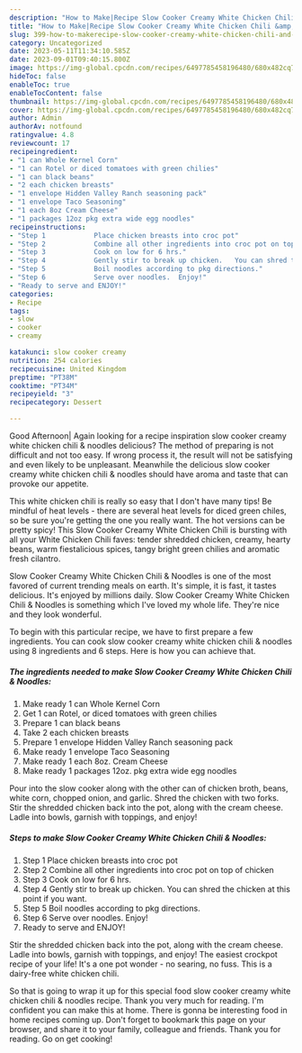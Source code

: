 ```yaml
---
description: "How to Make|Recipe Slow Cooker Creamy White Chicken Chili &amp;amp; Noodles {That is Special"
title: "How to Make|Recipe Slow Cooker Creamy White Chicken Chili &amp;amp; Noodles {That is Special"
slug: 399-how-to-makerecipe-slow-cooker-creamy-white-chicken-chili-and-amp-noodles-that-is-special
category: Uncategorized
date: 2023-05-11T11:34:10.585Z
date: 2023-09-01T09:40:15.800Z
image: https://img-global.cpcdn.com/recipes/6497785458196480/680x482cq70/slow-cooker-creamy-white-chicken-chili-noodles-recipe-main-photo.jpg
hideToc: false
enableToc: true
enableTocContent: false
thumbnail: https://img-global.cpcdn.com/recipes/6497785458196480/680x482cq70/slow-cooker-creamy-white-chicken-chili-noodles-recipe-main-photo.jpg
cover: https://img-global.cpcdn.com/recipes/6497785458196480/680x482cq70/slow-cooker-creamy-white-chicken-chili-noodles-recipe-main-photo.jpg
author: Admin
authorAv: notfound
ratingvalue: 4.8
reviewcount: 17
recipeingredient:
- "1 can Whole Kernel Corn"
- "1 can Rotel or diced tomatoes with green chilies"
- "1 can black beans"
- "2 each chicken breasts"
- "1 envelope Hidden Valley Ranch seasoning pack"
- "1 envelope Taco Seasoning"
- "1 each 8oz Cream Cheese"
- "1 packages 12oz pkg extra wide egg noodles"
recipeinstructions:
- "Step 1            Place chicken breasts into croc pot"
- "Step 2            Combine all other ingredients into croc pot on top of chicken"
- "Step 3            Cook on low for 6 hrs."
- "Step 4            Gently stir to break up chicken.   You can shred the chicken at this point if you want."
- "Step 5            Boil noodles according to pkg directions."
- "Step 6            Serve over noodles.  Enjoy!"
- "Ready to serve and ENJOY!"
categories:
- Recipe
tags:
- slow
- cooker
- creamy

katakunci: slow cooker creamy 
nutrition: 254 calories
recipecuisine: United Kingdom
preptime: "PT38M"
cooktime: "PT34M"
recipeyield: "3"
recipecategory: Dessert

---
```



Good Afternoon| Again looking for a recipe inspiration slow cooker creamy white chicken chili &amp; noodles delicious? The method of preparing is not difficult and not too easy. If wrong process it, the result will not be satisfying and even likely to be unpleasant. Meanwhile the delicious slow cooker creamy white chicken chili &amp; noodles should have aroma and taste that can provoke our appetite.





This white chicken chili is really so easy that I don&#39;t have many tips! Be mindful of heat levels - there are several heat levels for diced green chiles, so be sure you&#39;re getting the one you really want. The hot versions can be pretty spicy! This Slow Cooker Creamy White Chicken Chili is bursting with all your White Chicken Chili faves: tender shredded chicken, creamy, hearty beans, warm fiestalicious spices, tangy bright green chilies and aromatic fresh cilantro.

Slow Cooker Creamy White Chicken Chili &amp; Noodles is one of the most favored of current trending meals on earth. It's simple, it is fast, it tastes delicious. It's enjoyed by millions daily. Slow Cooker Creamy White Chicken Chili &amp; Noodles is something which I've loved my whole life. They're nice and they look wonderful.


To begin with this particular recipe, we have to first prepare a few ingredients. You can cook slow cooker creamy white chicken chili &amp; noodles using 8 ingredients and 6 steps. Here is how you can achieve that.

<!--inarticleads1-->

##### The ingredients needed to make Slow Cooker Creamy White Chicken Chili &amp; Noodles:

1. Make ready 1 can Whole Kernel Corn
1. Get 1 can Rotel, or diced tomatoes with green chilies
1. Prepare 1 can black beans
1. Take 2 each chicken breasts
1. Prepare 1 envelope Hidden Valley Ranch seasoning pack
1. Make ready 1 envelope Taco Seasoning
1. Make ready 1 each 8oz. Cream Cheese
1. Make ready 1 packages 12oz. pkg extra wide egg noodles


Pour into the slow cooker along with the other can of chicken broth, beans, white corn, chopped onion, and garlic. Shred the chicken with two forks. Stir the shredded chicken back into the pot, along with the cream cheese. Ladle into bowls, garnish with toppings, and enjoy! 

<!--inarticleads2-->

##### Steps to make Slow Cooker Creamy White Chicken Chili &amp; Noodles:

1. Step 1            Place chicken breasts into croc pot
1. Step 2            Combine all other ingredients into croc pot on top of chicken
1. Step 3            Cook on low for 6 hrs.
1. Step 4            Gently stir to break up chicken.   You can shred the chicken at this point if you want.
1. Step 5            Boil noodles according to pkg directions.
1. Step 6            Serve over noodles.  Enjoy!
1. Ready to serve and ENJOY!

Stir the shredded chicken back into the pot, along with the cream cheese. Ladle into bowls, garnish with toppings, and enjoy! The easiest crockpot recipe of your life! It&#39;s a one pot wonder - no searing, no fuss. This is a dairy-free white chicken chili. 

So that is going to wrap it up for this special food slow cooker creamy white chicken chili &amp; noodles recipe. Thank you very much for reading. I'm confident you can make this at home. There is gonna be interesting food in home recipes coming up. Don't forget to bookmark this page on your browser, and share it to your family, colleague and friends. Thank you for reading. Go on get cooking!

